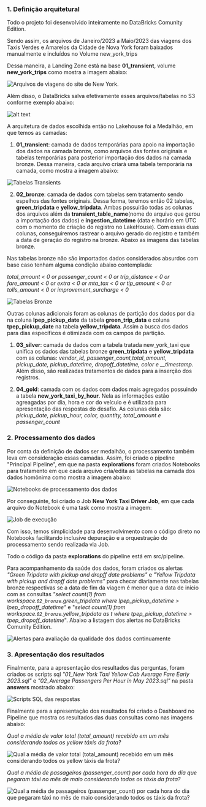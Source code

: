 ### 1. Definição arquitetural

Todo o projeto foi desenvolvido inteiramente no DataBricks Comunity Edition. 

Sendo assim, os arquivos de Janeiro/2023 a Maio/2023 das viagens dos Taxis Verdes e Amarelos da Cidade de Nova York foram baixados manualmente e incluídos no Volume new_york_trips 

Dessa maneira, a Landing Zone está na base **01_transient**, volume **new_york_trips** como mostra a imagem abaixo:

![Arquivos de viagens do site de New York](readme_images/01_arquivos_viagens_site_new_york.png).

Além disso, o DataBricks salva efetivamente esses arquivos/tabelas no S3 conforme exemplo abaixo:

![alt text](readme_images/02_arquivos_s3.png)

A arquitetura de dados escolhida então no Lakehouse foi a Medalhão, em que temos as camadas:

1. **01_transient**: camada de dados temporárias para apoio na importação dos dados na camada bronze, como arquivos das fontes originais e tabelas temporárias para posterior importação dos dados na camada bronze. Dessa maneira, cada arquivo criará uma tabela temporária na camada, como mostra a imagem abaixo:

![Tabelas Transients](readme_images/03_tabelas_transient.png)


2. **02_bronze**: camada de dados com tabelas sem tratamento sendo espelhos das fontes originais. Dessa forma, teremos então 02 tabelas, **green_tripdata** e **yellow_tripdata**. Ambas possuirão todas as colunas dos arquivos além da **transient_table_name**(nome do arquivo que gerou a importação dos dados) e **ingestion_datetime** (data e horário em UTC com o momento de criação do registro no LakeHouse). Com essas duas colunas, conseguiremos rastrear o arquivo gerado do registro e também a data de geração do registro na bronze. Abaixo as imagens das tabelas bronze.

Nas tabelas bronze não são importados dados considerados absurdos com base caso tenham alguma condição abaixo contemplada: 

*total_amount < 0
or passenger_count < 0 or trip_distance < 0 or fare_amount < 0 or extra < 0 or mta_tax < 0 or tip_amount < 0 or tolls_amount < 0 or improvement_surcharge < 0*


   
![Tabelas Bronze](readme_images/04_tabelas_bronze.png)

Outras colunas adicionais foram as colunas de partição dos dados por dia na coluna **lpep_pickup_date** da tabela **green_trip_data** e coluna **tpep_pickup_date** na tabela **yellow_tripdata**. Assim a busca dos dados para dias específicos é otimizada com os campos de partição.

1. **03_silver**: camada de dados com a tabela tratada new_york_taxi que unifica os dados das tabelas bronze **green_tripdata** e **yellow_tripdata** com as colunas: *vendor_id, passenger_count,total_amount, pickup_date, pickup_datetime, dropoff_datetime, color e __timestamp*. Além disso, são realizadas tratamentos de dados para a inserção dos registros.

2. **04_gold**: camada com os dados com dados mais agregados possuindo a tabela **new_york_taxi_by_hour**. Nela as informações estão agreagadas por dia, hora e cor do veículo e é utilizada para apresentação das respostas do desafio. As colunas dela são: 
*pickup_date, pickup_hour, color, quantity, total_amount e passenger_count*

### 2. Processamento dos dados

Por conta da definição de dados ser medalhão, o processamento também leva em consideração essas camadas. Assim, foi criado o pipeline "Principal Pipeline", em que na pasta **explorations** foram criados Notebooks para tratamento em que cada arquivo cria/edita as tabelas  na camada dos dados homônima como mostra a imagem abaixo:

![Notebooks de processamento dos dados](readme_images/05_processamento_dados.png)

Por conseguinte, foi criado o Job **New York Taxi Driver Job**, em que cada arquivo do Notebook é uma task como mostra a imagem:

![Job de execução](readme_images/06_job.png)

Com isso, temos simplicidade para desenvolvimento com o código direto no Notebooks facilitando inclusive depuração e a orquestração do processamento sendo realizada via Job. 

Todo o código da pasta **explorations** do pipeline está em src/pipeline.

Para acompanhamento da saúde dos dados, foram criados os alertas *"Green Tripdata with pickup and dropff date problems"* e *"Yellow Tripdata with pickup and dropff date problems"* para checar diariamente nas tabelas bronze respectivas se a data de fim da viagem é menor que a data de início com as consultas *"select count(1) from workspace.`02_bronze`.green_tripdata
where lpep_pickup_datetime > lpep_dropoff_datetime"* e "*select count(1) from workspace.`02_bronze`.yellow_tripdata as t
where tpep_pickup_datetime > tpep_dropoff_datetime*". Abaixo a listagem dos alertas no DataBricks Comunity Edition.

![Alertas para avaliação da qualidade dos dados continuamente](readme_images/10_alertas.png)

### 3. Apresentação dos resultados

Finalmente, para a apresentação dos resultados das perguntas, foram criados os scripts sql *"01_New York Taxi Yellow Cab Average Fare Early 2023.sql"* e *"02_Average Passengers Per Hour in May 2023.sql"* na pasta **answers** mostrado abaixo:

![Scripts SQL das respostas](readme_images/07_script_sql_resposta.png)

Finalmente para a apresentação dos resultados foi criado o Dashboard no Pipeline que mostra os resultados das duas consultas como nas imagens abaixo:

*Qual a média de valor total (total\_amount) recebido em um mês
considerando todos os yellow táxis da frota?* 

![Qual a média de valor total (total\_amount) recebido em um mês considerando todos os yellow táxis da frota?](readme_images/08_sql_result_01.jpg)


*Qual a média de passageiros (passenger\_count) por cada hora do dia
que pegaram táxi no mês de maio considerando todos os táxis da
frota?* 

![Qual a média de passageiros (passenger\_count) por cada hora do dia que pegaram táxi no mês de maio considerando todos os táxis da frota?](readme_images/09_sql_result_02.jpg)